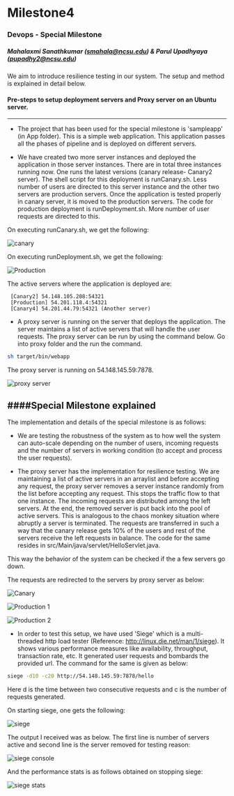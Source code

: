 # Milestone4

### Devops - Special Milestone    

##### Mahalaxmi Sanathkumar (smahala@ncsu.edu)  & Parul Upadhyaya (pupadhy2@ncsu.edu)

We aim to introduce resilience testing in our system. The setup and method is explained in detail below.

#### Pre-steps to setup deployment servers and Proxy server on an Ubuntu server.
--------------------------------------------------------------------------------

* The project that has been used for the special milestone is 'sampleapp' (in App folder). This is a simple web application. This application passes all the phases of pipeline and is deployed on different servers.

* We have created two more server instances and deployed the application in those server instances. There are in total three instances running now. One runs the latest versions (canary release- Canary2 server). The shell script for this deployment is runCanary.sh. Less number of users are directed to this server instance and the other two servers are production servers. Once the application is tested properly in canary server, it is moved to the production servers. The code for production deployment is runDeployment.sh. More number of user requests are directed to this.

On executing runCanary.sh, we get the following:

![canary](https://github.com/mahasanath/Milestone4/blob/master/runCanary.png)

On executing runDeployment.sh, we get the following:

![Production](https://github.com/mahasanath/Milestone4/blob/master/runDeployment.png)

The active servers where the application is deployed are:

     [Canary2] 54.148.105.208:54321
     [Production] 54.201.118.4:54321
     [Canary4] 54.201.44.79:54321 (Another server)


* A proxy server is running on the server that deploys the application. The server maintains a list of active servers that will handle the user requests. The proxy server can be run by using the command below. Go into proxy folder and the run the command.

 ```bash
sh target/bin/webapp
```

The proxy server is running on 54.148.145.59:7878.

![proxy server](https://github.com/mahasanath/Milestone4/blob/master/proxy.png)


####Special Milestone explained
-------------------------------

The implementation and details of the special milestone is as follows:

* We are testing the robustness of the system as to how well the system can auto-scale depending on the number of users, incoming requests and the number of servers in working condition (to accept and process the user requests).

* The proxy server has the implementation for resilience testing. We are maintaining a list of active servers in an arraylist and before accepting any request, the proxy server removes a server instance randomly from the list before accepting any request. This stops the traffic flow to that one instance. The incoming requests are distributed among the left servers. At the end, the removed server is put back into the pool of active servers. This is analogous to the chaos monkey situation where abruptly a server is terminated. The requests are transferred in such a way that the canary release gets 10% of the users and rest of the servers receive the left requests in balance. The code for the same resides in src/Main/java/servlet/HelloServlet.java. 

This way the behavior of the system can be checked if the a few servers go down. 

The requests are redirected to the servers by proxy server as below:

![Canary](https://github.com/mahasanath/Milestone4/blob/master/Canary_resilience.png)

![Production 1](https://github.com/mahasanath/Milestone4/blob/master/ProductionResilience.png)

![Production 2](https://github.com/mahasanath/Milestone4/blob/master/server3.png) 

* In order to test this setup, we have used 'Siege' which is a  multi-threaded http load tester (Reference: http://linux.die.net/man/1/siege). It shows various performance measures like availability, throughput, transaction rate, etc. It generated user requests and bombards the provided url. The command for the same is given as below:

```bash
siege -d10 -c20 http://54.148.145.59:7878/hello
```
Here d is the time between two consecutive requests and c is the number of requests generated.


On starting siege, one gets the following:

![siege](https://github.com/mahasanath/Milestone4/blob/master/siege.png)

The output I received was as below. The first line is number of servers active and second line is the server removed for testing reason:

![siege console](https://github.com/mahasanath/Milestone4/blob/master/siege%20before.png)

And the performance stats is as follows obtained on stopping siege:

![siege stats](https://github.com/mahasanath/Milestone4/blob/master/siege%20after.png)


